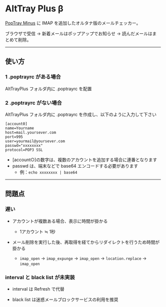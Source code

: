 # AltTray Plus β

[PopTray Minus](http://server-pro.com/poptrayminus/) に IMAP を追加したオルタナ版のメールチェッカー。

ブラウザで受信 → 新着メールはポップアップでお知らせ → 読んだメールはまとめて削除。


---------------------------------------


## 使い方


### 1 .poptrayrc がある場合

AltTrayPlus フォルダ内に .poptrayrc を配置


### 2 .poptrayrc がない場合

AltTrayPlus フォルダ内に .poptrayrc を作成し、以下のように入力して下さい

    [account0]
    name=Yourname
    host=mail.yoursever.com
    port=995
    user=yourmail@yoursever.com
    passwd="xxxxxxxx"
    protocol=POP3 SSL

* [account○]の数字は、複数のアカウントを追加する場合に連番となります
* passwd は、端末などで base64 エンコードする必要があります
    * 例：`echo xxxxxxxx | base64`


---------------------------------------


## 問題点


### 遅い

* アカウントが複数ある場合、表示に時間が掛かる
    * 1アカウント ≒ 1秒
    
* メール削除を実行した後、再取得を経てからリダイレクトを行うため時間が掛かる
    * `imap_open` → `imap_expunge` → `imap_open` → `location.replace` → `imap_open`


### interval と black list が未実装

* interval は Refresh で代替

* black list は迷惑メールブロックサービスの利用を推奨
